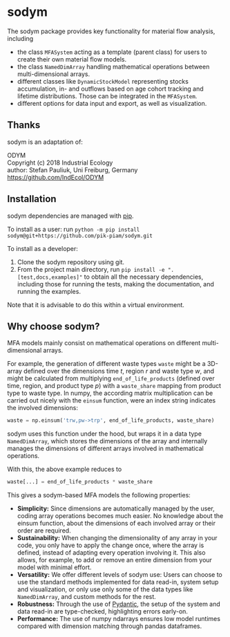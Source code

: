 # sodym
The sodym package provides key functionality for material flow analysis, including

- the class `MFASystem` acting as a template (parent class) for users to create their own material flow models.
- the class `NamedDimArray` handling mathematical operations between multi-dimensional arrays.
- different classes like `DynamicStockModel` representing stocks accumulation, in- and outflows based on age cohort tracking and lifetime distributions. Those can be integrated in the `MFASystem`.
- different options for data input and export, as well as visualization.

## Thanks

sodym is an adaptation of:

ODYM<br>
Copyright (c) 2018 Industrial Ecology<br>
author: Stefan Pauliuk, Uni Freiburg, Germany<br>
https://github.com/IndEcol/ODYM<br>

## Installation

sodym dependencies are managed with [pip](https://pypi.org/project/pip/).

To install as a user: run `python -m pip install sodym@git+https://github.com/pik-piam/sodym.git`

To install as a developer:

1. Clone the sodym repository using git.
2. From the project main directory, run `pip install -e ".[test,docs,examples]"` to obtain all the necessary
dependencies, including those for running the tests, making the documentation, and running the examples.

Note that it is advisable to do this within a virtual environment.

## Why choose sodym?

MFA models mainly consist on mathematical operations on different multi-dimensional arrays.

For example, the generation of different waste types `waste` might be a 3D-array defined over the dimensions time _t_, region _r_ and waste type _w_, and might be calculated from multiplying `end_of_life_products` (defined over time, region, and product type _p_) with a `waste_share` mapping from product type to waste type.
In numpy, the according matrix multiplication can be carried out nicely with the `einsum` function, were an index string indicates the involved dimensions:

```python
waste = np.einsum('trw,pw->trp', end_of_life_products, waste_share)
```

sodym uses this function under the hood, but wraps it in a data type `NamedDimArray`, which stores the dimensions of the array and internally manages the dimensions of different arrays involved in mathematical operations.

With this, the above example reduces to

```python
waste[...] = end_of_life_products * waste_share
```

This gives a sodym-based MFA models the following properties:

- **Simplicity:** Since dimensions are automatically managed by the user, coding array operations becomes much easier. No knowledge about the einsum function, about the dimensions of each involved array or their order are required.
- **Sustainability:** When changing the dimensionality of any array in your code, you only have to apply the change once, where the array is defined, instead of adapting every operation involving it. This also allows, for example, to add or remove an entire dimension from your model with minimal effort.
- **Versatility:** We offer different levels of sodym use: Users can choose to use the standard methods implemented for data read-in, system setup and visualization, or only use only some of the data types like `NamedDimArray`, and custom methods for the rest.
- **Robustness:** Through the use of [Pydantic](https://docs.pydantic.dev/latest/), the setup of the system and data read-in are type-checked, highlighting errors early-on.
- **Performance:** The use of numpy ndarrays ensures low model runtimes compared with dimension matching through pandas dataframes.
